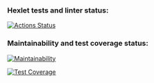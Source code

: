 ### Hexlet tests and linter status:
[![Actions Status](https://github.com/an0de/frontend-project-46/actions/workflows/hexlet-check.yml/badge.svg)](https://github.com/an0de/frontend-project-46/actions)

### Maintainability and test coverage status:
[![Maintainability](https://api.codeclimate.com/v1/badges/d79bd5d44adf1f7e63ff/maintainability)](https://codeclimate.com/github/an0de/frontend-project-46/maintainability)

[![Test Coverage](https://api.codeclimate.com/v1/badges/d79bd5d44adf1f7e63ff/test_coverage)](https://codeclimate.com/github/an0de/frontend-project-46/test_coverage)
